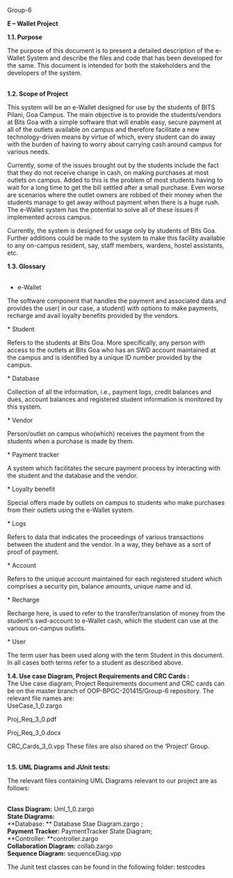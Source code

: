 Group-6

<b>E – Wallet Project</b>

<b> 1.1. Purpose</b>
<br>
<p>
	The purpose of this document is to present a detailed description of the e-Wallet System and describe the files and code that has been developed for the same. This document is intended for both the stakeholders and the developers of the system.
	</p>
<br>
 <b>1.2. Scope of Project</b>
 <br><p>
       This system will be an e-Wallet designed for use by the students of BITS Pilani, Goa Campus. The main objective is to provide the students/vendors at Bits Goa with a simple software that will enable easy, secure payment at all of the outlets available on campus and therefore facilitate a new technology-driven means by virtue of which, every student can do away with the burden of having to worry about carrying cash around campus for various needs.</p><p>
       Currently, some of the issues brought out by the students include the fact that they do not receive change in cash, on making purchases at most outlets on campus. Added to this is the problem of most students having to wait for a long time to get the bill settled after a small purchase. Even worse are scenarios where the outlet owners are robbed of their money when the students manage to get away without payment when there is a huge rush. The e-Wallet system has the potential to solve all of these issues if implemented across campus.</p>
       <p>
       Currently, the system is designed for usage only by students of Bits Goa. Further additions could be made to the system to make this facility available to any on-campus resident, say, staff members, wardens, hostel assistants, etc.
       </p>
       
<b>1.3. Glossary</b><br><br>

* e-Wallet<br>
<p>
The software component that handles the payment and associated data and provides the user( in our case, a student) with options to make payments, recharge and avail loyalty benefits provided by the vendors.</p>
* Student<br>
<p>
Refers to the students at Bits Goa. More specifically, any person with access to the outlets at Bits Goa who has an SWD account maintained at the campus and is identified by a unique ID number provided by the campus.
</p>
* Database<br>
<p>
Collection of all the information, i.e., payment logs, credit balances and dues, account balances and registered student information is monitored by this system.
</p>
* Vendor<br><p></p>
Person/outlet on campus who(which) receives the payment from the students when a purchase is made by them. </p>
* Payment tracker<br><p>
A system which facilitates the secure payment process by interacting with the student and the database and the vendor.</p>
* Loyalty benefit<br><p>
Special offers made by outlets on campus to students who make purchases from their outlets using the e-Wallet system.
</p>
* Logs<br><p> 
Refers to data that indicates the proceedings of various transactions between the student and the vendor. In a way, they behave as a sort of proof of payment.</p>
* Account<br><p>
Refers to the unique account maintained for each registered student which comprises a security pin, balance amounts, unique name and id.
</p>
* Recharge
<br><p>Recharge here, is used to refer to the transfer/translation of money from the student’s swd-account to e-Wallet cash, which the student can use at the various on-campus outlets. 
</p>
* User<br><p>
The term user has been used along with the term Student in this document. In all cases both terms refer to a student as described above.
 </p>
 
 
<b> 1.4. Use case Diagram, Project Requirements and CRC Cards :</b><br>
The Use case diagram, Project Requirements document and CRC cards can be on the master branch of OOP-BPGC-201415/Group-6 repository. 
The relevant file names are:<br>
UseCase_1_0.zargo 

Proj_Req_3_0.pdf

Proj_Req_3_0.docx

CRC_Cards_3_0.vpp
These files are also shared on the ‘Project’ Group. <br><br>

 <b>1.5. UML Diagrams and JUnit tests:</b><br><p>
The relevant files containing UML Diagrams relevant to our project are as follows:</p><br>
<b>Class Diagram:</b> Uml_1_0.zargo<br>
<b>State Diagrams:</b><br>
**Database: ** Database Stae Diagram.zargo ;<br>
**Payment Tracker:** PaymentTracker State Diagram; <br>
**Controller: **controller.zargo<br>
<b>Collaboration Diagram:</b> collab.zargo<br>
<b>Sequence Diagram:</b> sequenceDiag.vpp<br>


The Junit test classes can be found in the following folder: testcodes<br>

